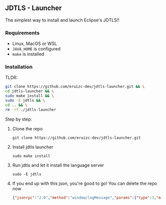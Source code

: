 ## JDTLS - Launcher

The simplest way to install and launch Eclipse's JDTLS!!

### Requirements

 - Linux, MacOS or WSL
 - `JAVA_HOME` is configured
 - `make` is installed

### Installation

TLDR:

```bash
git clone https://github.com/eruizc-dev/jdtls-launcher.git && \
cd jdtls-launcher && \
sudo make install && \
sudo -E jdtls && \
cd .. && \
rm -rf ./jdtls-launcher
```

Step by step:

 1. Clone the repo

    `git clone https://github.com/eruizc-dev/jdtls-launcher.git`

 2. Install jdtls launcher

    `sudo make install`

 3. Run jdtls and let it install the language server

    `sudo -E jdtls`

 4. If you end up with this json, you're good to go! You can delete the repo now

    ```json
    {"jsonrpc":"2.0","method":"window/logMessage","params":{"type":3,"message":"Mar 30, 2021, 7:54:47 PM Main thread is waiting"}}n^[n^[^[
    ```
